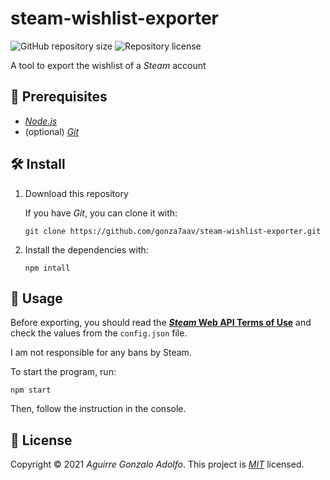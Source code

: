 # steam-wishlist-exporter

<!-- https://shields.io -->

![GitHub repository size](https://img.shields.io/github/repo-size/gonza7aav/steam-wishlist-exporter?label=size&color=informational)
![Repository license](https://img.shields.io/github/license/gonza7aav/steam-wishlist-exporter?color=informational)

<!-- summary -->

A tool to export the wishlist of a _Steam_ account

<!--
## 💡 Motivation
-->

## 🚧 Prerequisites

- _[Node.js](https://nodejs.org/)_
- (optional) _[Git](https://git-scm.com/)_

## 🛠️ Install

1. Download this repository

   If you have _Git_, you can clone it with:

   ```
   git clone https://github.com/gonza7aav/steam-wishlist-exporter.git
   ```

2. Install the dependencies with:

   ```
   npm intall
   ```

## 🚀 Usage

Before exporting, you should read the **[_Steam_ Web API Terms of Use](https://steamcommunity.com/dev/apiterms)** and check the values from the `config.json` file.

I am not responsible for any bans by Steam.

To start the program, run:

```
npm start
```

Then, follow the instruction in the console.

## 📝 License

<!-- https://choosealicense.com/ -->

Copyright © 2021 _Aguirre Gonzalo Adolfo_.
This project is _[MIT](LICEnSE)_ licensed.
